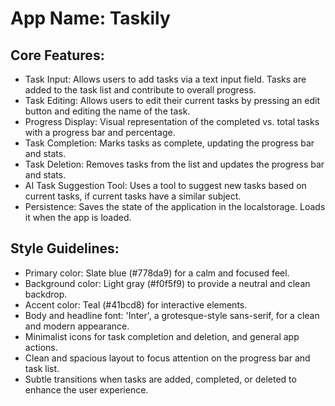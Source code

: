 # **App Name**: Taskily

## Core Features:

- Task Input: Allows users to add tasks via a text input field. Tasks are added to the task list and contribute to overall progress.
- Task Editing: Allows users to edit their current tasks by pressing an edit button and editing the name of the task.
- Progress Display: Visual representation of the completed vs. total tasks with a progress bar and percentage.
- Task Completion: Marks tasks as complete, updating the progress bar and stats.
- Task Deletion: Removes tasks from the list and updates the progress bar and stats.
- AI Task Suggestion Tool: Uses a tool to suggest new tasks based on current tasks, if current tasks have a similar subject.
- Persistence: Saves the state of the application in the localstorage. Loads it when the app is loaded.

## Style Guidelines:

- Primary color: Slate blue (#778da9) for a calm and focused feel.
- Background color: Light gray (#f0f5f9) to provide a neutral and clean backdrop.
- Accent color: Teal (#41bcd8) for interactive elements.
- Body and headline font: 'Inter', a grotesque-style sans-serif, for a clean and modern appearance.
- Minimalist icons for task completion and deletion, and general app actions.
- Clean and spacious layout to focus attention on the progress bar and task list.
- Subtle transitions when tasks are added, completed, or deleted to enhance the user experience.